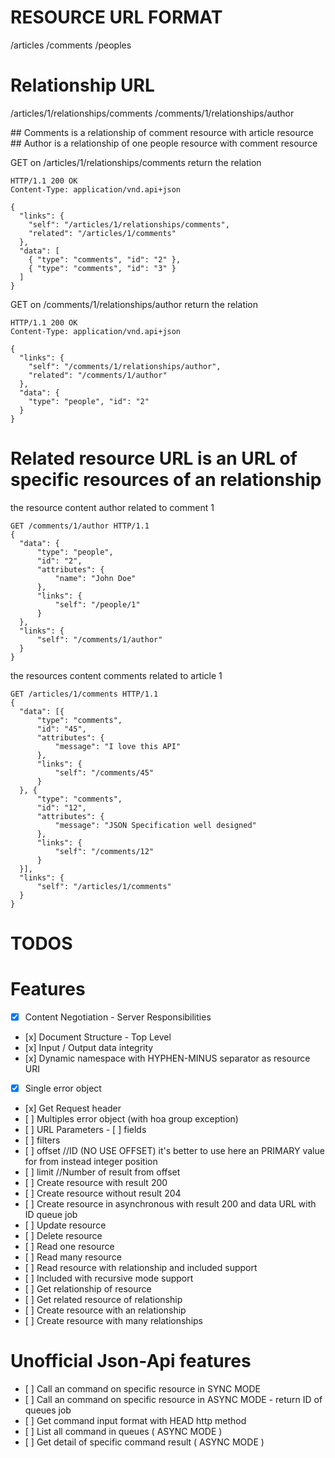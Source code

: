 # RESOURCE URL FORMAT

/articles
/comments
/peoples


# Relationship URL

/articles/1/relationships/comments
/comments/1/relationships/author

## Comments is a relationship of comment resource with article resource
## Author is a relationship of one people resource with comment resource

GET on /articles/1/relationships/comments return the relation
```
HTTP/1.1 200 OK
Content-Type: application/vnd.api+json

{
  "links": {
    "self": "/articles/1/relationships/comments",
    "related": "/articles/1/comments"
  },
  "data": [
    { "type": "comments", "id": "2" },
    { "type": "comments", "id": "3" }
  ]
}
```

GET on /comments/1/relationships/author return the relation
```
HTTP/1.1 200 OK
Content-Type: application/vnd.api+json

{
  "links": {
    "self": "/comments/1/relationships/author",
    "related": "/comments/1/author"
  },
  "data": {
    "type": "people", "id": "2"
  }
}
```

# Related resource URL is an URL of specific resources of an relationship
the resource content author related to comment 1
```
GET /comments/1/author HTTP/1.1
{
  "data": {
      "type": "people",
      "id": "2",
      "attributes": {
          "name": "John Doe"
      },
      "links": {
          "self": "/people/1"
      }
  },
  "links": {
      "self": "/comments/1/author"
  }
}
```

the resources content comments related to article 1
```
GET /articles/1/comments HTTP/1.1
{
  "data": [{
      "type": "comments",
      "id": "45",
      "attributes": {
          "message": "I love this API"
      },
      "links": {
          "self": "/comments/45"
      }
  }, {
      "type": "comments",
      "id": "12",
      "attributes": {
          "message": "JSON Specification well designed"
      },
      "links": {
          "self": "/comments/12"
      }
  }],
  "links": {
      "self": "/articles/1/comments"
  }
}
```

# TODOS

# Features
 - [x] Content Negotiation - Server Responsibilities
 - [x] Document Structure - Top Level
 - [x] Input / Output data integrity
 - [x] Dynamic namespace with HYPHEN-MINUS separator as resource URI
 - [x] Single error object
 - [x] Get Request header
 - [ ] Multiples error object (with hoa group exception)
 - [ ] URL Parameters
  - [ ] fields
  - [ ] filters
  - [ ] offset //ID (NO USE OFFSET) it's better to use here an PRIMARY value for from instead integer position
  - [ ] limit  //Number of result from offset
 - [ ] Create resource with result 200
 - [ ] Create resource without result 204
 - [ ] Create resource in asynchronous with result 200 and data URL with ID queue job
 - [ ] Update resource
 - [ ] Delete resource
 - [ ] Read one resource
 - [ ] Read many resource
 - [ ] Read resource with relationship and included support
 - [ ] Included with recursive mode support
 - [ ] Get relationship of resource
 - [ ] Get related resource of relationship
 - [ ] Create resource with an relationship
 - [ ] Create resource with many relationships

# Unofficial Json-Api features

 - [ ] Call an command on specific resource in SYNC MODE
 - [ ] Call an command on specific resource in ASYNC MODE - return ID of queues job
 - [ ] Get command input format with HEAD http method
 - [ ] List all command in queues ( ASYNC MODE )
 - [ ] Get detail of specific command result ( ASYNC MODE )

